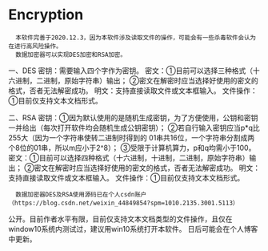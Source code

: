 # Encryption
      本软件完善于2020.12.3，因为本软件涉及读取文件的操作，可能会有一些杀毒软件会认为在进行高风险操作。
      数据加密器可以实现DES加密和RSA加密。
      
一、DES
       密钥：需要输入四个字作为密钥。
       密文：①目前可以选择三种格式（十六进制，二进制，原始字符串）输出；
	 ②密文在解密时应当选择好使用的密文的格式，否者无法解密成功。
       明文：支持直接读取文件或文本框输入。
       文件操作：①目前仅支持文本文档形式。


二、RSA
       密钥：①因为默认使用的是随机生成密钥，为了方便使用，公钥和密钥一并给出（每次打开软件均会随机生成公钥密钥）；
	 ②若自行输入密钥应当p*q比255大（因为一个字符串使转二进制时得到的
01串共16位，一个字符串分割成两个8位的01串，所以m应小于2^8）；
	 ③受限于计算机算力，p和q均需小于100。
       密文：①目前可以选择四种格式（十六进制，十进制，二进制，原始字符串）输出；
	 ②密文在解密时应当选择好使用的密文的格式，否者无法解密成功。
       明文：支持直接读取文件或文本框输入。
       文件操作：①目前仅支持文本文档形式。


      数据加密器DES及RSA使用源码已在个人csdn账户（https://blog.csdn.net/weixin_44849854?spm=1010.2135.3001.5113）
公开。目前作者水平有限，目前仅支持文本文档类型的文件操作，且仅在window10系统内测试过，建议用win10系统打开本软件。
日后可能会在个人博客中更新。
